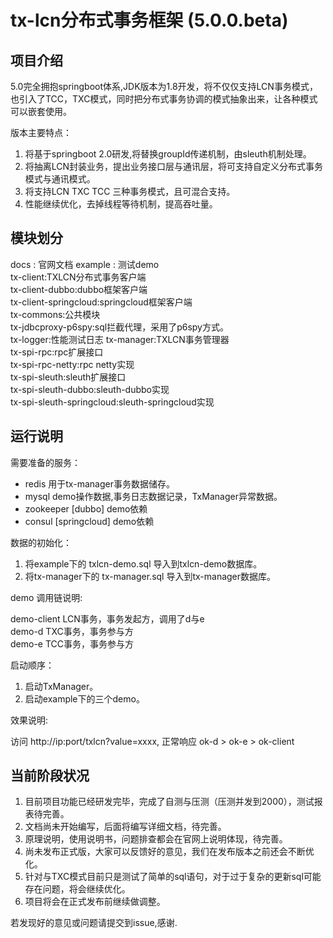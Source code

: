 # tx-lcn分布式事务框架 (5.0.0.beta)

## 项目介绍
5.0完全拥抱springboot体系,JDK版本为1.8开发，将不仅仅支持LCN事务模式，也引入了TCC，TXC模式，同时把分布式事务协调的模式抽象出来，让各种模式可以嵌套使用。


版本主要特点：
1.  将基于springboot 2.0研发,将替换groupId传递机制，由sleuth机制处理。
2.  将抽离LCN封装业务，提出业务接口层与通讯层，将可支持自定义分布式事务模式与通讯模式。
3.  将支持LCN TXC TCC 三种事务模式，且可混合支持。
4.  性能继续优化，去掉线程等待机制，提高吞吐量。



## 模块划分

docs : 官网文档
example : 测试demo   
tx-client:TXLCN分布式事务客户端   
tx-client-dubbo:dubbo框架客户端   
tx-client-springcloud:springcloud框架客户端   
tx-commons:公共模块   
tx-jdbcproxy-p6spy:sql拦截代理，采用了p6spy方式。  
tx-logger:性能测试日志 
tx-manager:TXLCN事务管理器   
tx-spi-rpc:rpc扩展接口   
tx-spi-rpc-netty:rpc netty实现  
tx-spi-sleuth:sleuth扩展接口   
tx-spi-sleuth-dubbo:sleuth-dubbo实现   
tx-spi-sleuth-springcloud:sleuth-springcloud实现   



## 运行说明

需要准备的服务：

* redis       用于tx-manager事务数据储存。
* mysql       demo操作数据,事务日志数据记录，TxManager异常数据。
* zookeeper   [dubbo] demo依赖
* consul      [springcloud] demo依赖



数据的初始化：

1. 将example下的 txlcn-demo.sql 导入到txlcn-demo数据库。
2. 将tx-manager下的 tx-manager.sql 导入到tx-manager数据库。


demo 调用链说明:

demo-client LCN事务，事务发起方，调用了d与e   
demo-d TXC事务，事务参与方   
demo-e TCC事务，事务参与方   


启动顺序：

1. 启动TxManager。   
2. 启动example下的三个demo。   


效果说明:

访问 http://ip:port/txlcn?value=xxxx,   正常响应  ok-d > ok-e > ok-client


## 当前阶段状况

1. 目前项目功能已经研发完毕，完成了自测与压测（压测并发到2000），测试报表待完善。
2. 文档尚未开始编写，后面将编写详细文档，待完善。
3. 原理说明，使用说明书，问题排查都会在官网上说明体现，待完善。
4. 尚未发布正式版，大家可以反馈好的意见，我们在发布版本之前还会不断优化。
5. 针对与TXC模式目前只是测试了简单的sql语句，对于过于复杂的更新sql可能存在问题，将会继续优化。
6. 项目将会在正式发布前继续做调整。


若发现好的意见或问题请提交到issue,感谢.
